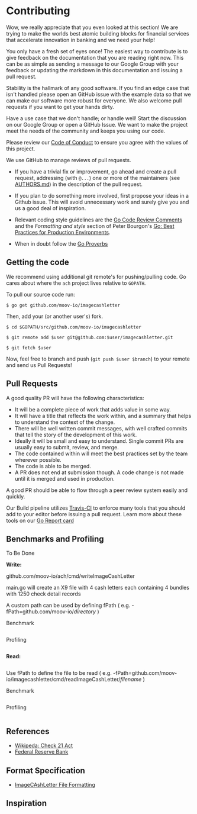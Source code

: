# Contributing

Wow, we really appreciate that you even looked at this section! We are trying to make the worlds best atomic building blocks for financial services that accelerate innovation in banking and we need your help!

You only have a fresh set of eyes once! The easiest way to contribute is to give feedback on the documentation that you are reading right now. This can be as simple as sending a message to our Google Group with your feedback or updating the markdown in this documentation and issuing a pull request.

Stability is the hallmark of any good software. If you find an edge case that isn't handled please open an GitHub issue with the example data so that we can make our software more robust for everyone. We also welcome pull requests if you want to get your hands dirty.

Have a use case that we don't handle; or handle well! Start the discussion on our Google Group or open a GitHub Issue. We want to make the project meet the needs of the community and keeps you using our code.

Please review our [Code of Conduct](CODE_OF_CONDUCT.md) to ensure you agree with the values of this project.

We use GitHub to manage reviews of pull requests.

* If you have a trivial fix or improvement, go ahead and create a pull
  request, addressing (with `@...`) one or more of the maintainers
  (see [AUTHORS.md](AUTHORS.md)) in the description of the pull request.

* If you plan to do something more involved, first propose your ideas
  in a Github issue. This will avoid unnecessary work and surely give
  you and us a good deal of inspiration.

* Relevant coding style guidelines are the [Go Code Review
  Comments](https://code.google.com/p/go-wiki/wiki/CodeReviewComments)
  and the _Formatting and style_ section of Peter Bourgon's [Go: Best
  Practices for Production
  Environments](http://peter.bourgon.org/go-in-production/#formatting-and-style).

* When in doubt follow the [Go Proverbs](https://go-proverbs.github.io/)

## Getting the code

We recommend using additional git remote's for pushing/pulling code. Go cares about where the `ach` project lives relative to `GOPATH`.

To pull our source code run:

```
$ go get github.com/moov-io/imagecashletter
```

Then, add your (or another user's) fork.

```
$ cd $GOPATH/src/github.com/moov-io/imagecashletter

$ git remote add $user git@github.com:$user/imagecashletter.git

$ git fetch $user
```

Now, feel free to branch and push (`git push $user $branch`) to your remote and send us Pull Requests!
  
## Pull Requests

A good quality PR will have the following characteristics:

* It will be a complete piece of work that adds value in some way.
* It will have a title that reflects the work within, and a summary that helps to understand the context of the change.
* There will be well written commit messages, with well crafted commits that tell the story of the development of this work.
* Ideally it will be small and easy to understand. Single commit PRs are usually easy to submit, review, and merge.
* The code contained within will meet the best practices set by the team wherever possible.
* The code is able to be merged.
* A PR does not end at submission though. A code change is not made until it is merged and used in production.

A good PR should be able to flow through a peer review system easily and quickly.

Our Build pipeline utilizes [Travis-CI](https://travis-ci.com/moov-io/x9) to enforce many tools that you should add to your editor before issuing a pull request. Learn more about these tools on our [Go Report card](https://goreportcard.com/report/github.com/moov-io/imagecashletter)

## Benchmarks and Profiling 

To Be Done

**Write:**

github.com/moov-io/ach/cmd/writeImageCashLetter

main.go will create an X9 file with 4 cash letters each containing 4 bundles with 1250 check detail records 

A custom path can be used by defining fPath ( e.g. -fPath=github.com/moov-io/_directory_ )

Benchmark 


```bash

```

Profiling


```bash

```

**Read:**

```bash

```

Use fPath to define the file to be read ( e.g. -fPath=github.com/moov-io/imagecashletter/cmd/readImageCashLetter/_filename_ )

Benchmark 

```bash

```
Profiling

```bash

```

## References 

* [Wikipeda: Check 21 Act](https://en.wikipedia.org/wiki/Check_21_Act)
* [Federal Reserve Bank](https://www.frbservices.org/financial-services/check/check21.html)

## Format Specification

* [ImageCAshLetter File Formatting](https://www.frbservices.org/assets/financial-services/check/setup/frb-x937-standards-reference.pdf)

## Inspiration 

